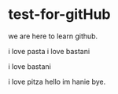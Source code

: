 # test-for-gitHub



we are here to learn github.

i love pasta
i love bastani

i love bastani

i love pitza
hello im hanie bye.

